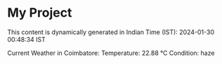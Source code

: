 # My Project

This content is dynamically generated in Indian Time (IST): 2024-01-30 00:48:34 IST


Current Weather in Coimbatore:
Temperature: 22.88 °C
Condition: haze
